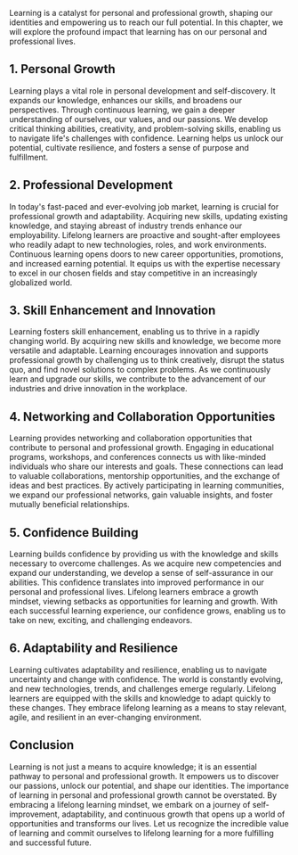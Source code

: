 
Learning is a catalyst for personal and professional growth, shaping our identities and empowering us to reach our full potential. In this chapter, we will explore the profound impact that learning has on our personal and professional lives.

**1. Personal Growth**
----------------------

Learning plays a vital role in personal development and self-discovery. It expands our knowledge, enhances our skills, and broadens our perspectives. Through continuous learning, we gain a deeper understanding of ourselves, our values, and our passions. We develop critical thinking abilities, creativity, and problem-solving skills, enabling us to navigate life's challenges with confidence. Learning helps us unlock our potential, cultivate resilience, and fosters a sense of purpose and fulfillment.

**2. Professional Development**
-------------------------------

In today's fast-paced and ever-evolving job market, learning is crucial for professional growth and adaptability. Acquiring new skills, updating existing knowledge, and staying abreast of industry trends enhance our employability. Lifelong learners are proactive and sought-after employees who readily adapt to new technologies, roles, and work environments. Continuous learning opens doors to new career opportunities, promotions, and increased earning potential. It equips us with the expertise necessary to excel in our chosen fields and stay competitive in an increasingly globalized world.

**3. Skill Enhancement and Innovation**
---------------------------------------

Learning fosters skill enhancement, enabling us to thrive in a rapidly changing world. By acquiring new skills and knowledge, we become more versatile and adaptable. Learning encourages innovation and supports professional growth by challenging us to think creatively, disrupt the status quo, and find novel solutions to complex problems. As we continuously learn and upgrade our skills, we contribute to the advancement of our industries and drive innovation in the workplace.

**4. Networking and Collaboration Opportunities**
-------------------------------------------------

Learning provides networking and collaboration opportunities that contribute to personal and professional growth. Engaging in educational programs, workshops, and conferences connects us with like-minded individuals who share our interests and goals. These connections can lead to valuable collaborations, mentorship opportunities, and the exchange of ideas and best practices. By actively participating in learning communities, we expand our professional networks, gain valuable insights, and foster mutually beneficial relationships.

**5. Confidence Building**
--------------------------

Learning builds confidence by providing us with the knowledge and skills necessary to overcome challenges. As we acquire new competencies and expand our understanding, we develop a sense of self-assurance in our abilities. This confidence translates into improved performance in our personal and professional lives. Lifelong learners embrace a growth mindset, viewing setbacks as opportunities for learning and growth. With each successful learning experience, our confidence grows, enabling us to take on new, exciting, and challenging endeavors.

**6. Adaptability and Resilience**
----------------------------------

Learning cultivates adaptability and resilience, enabling us to navigate uncertainty and change with confidence. The world is constantly evolving, and new technologies, trends, and challenges emerge regularly. Lifelong learners are equipped with the skills and knowledge to adapt quickly to these changes. They embrace lifelong learning as a means to stay relevant, agile, and resilient in an ever-changing environment.

**Conclusion**
--------------

Learning is not just a means to acquire knowledge; it is an essential pathway to personal and professional growth. It empowers us to discover our passions, unlock our potential, and shape our identities. The importance of learning in personal and professional growth cannot be overstated. By embracing a lifelong learning mindset, we embark on a journey of self-improvement, adaptability, and continuous growth that opens up a world of opportunities and transforms our lives. Let us recognize the incredible value of learning and commit ourselves to lifelong learning for a more fulfilling and successful future.
